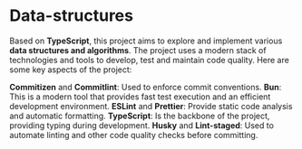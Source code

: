 # Data-structures

Based on **TypeScript**, this project aims to explore and implement various **data structures and algorithms**. The project uses a modern stack of technologies and tools to develop, test and maintain code quality. Here are some key aspects of the project:


**Commitizen** and **Commitlint**: Used to enforce commit conventions.
**Bun**: This is a modern tool that provides fast test execution and an efficient development environment.
**ESLint** and **Prettier**: Provide static code analysis and automatic formatting.
**TypeScript**: Is the backbone of the project, providing typing during development.
**Husky** and **Lint-staged**: Used to automate linting and other code quality checks before committing.

